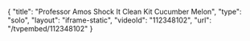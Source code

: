 {
    "title": "Professor Amos Shock It Clean Kit Cucumber Melon",
    "type": "solo",
    "layout": "iframe-static",
    "videoId": "112348102",
    "url": "\/tvpembed\/112348102"
}